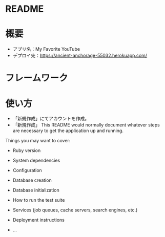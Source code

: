 # README


# 概要
* アプリ名：My Favorite YouTube
* デプロイ先：https://ancient-anchorage-55032.herokuapp.com/

# フレームワーク

# 使い方
* 「新規作成」にてアカウントを作成。
* 「新規作成」
This README would normally document whatever steps are necessary to get the
application up and running.

Things you may want to cover:

* Ruby version

* System dependencies

* Configuration

* Database creation

* Database initialization

* How to run the test suite

* Services (job queues, cache servers, search engines, etc.)

* Deployment instructions

* ...
